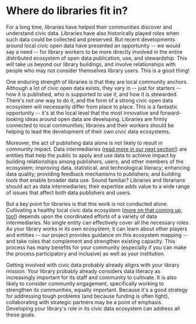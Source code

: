 # Where do libraries fit in?

For a long time, libraries have helped their communities discover and understand civic data. Libraries have also historically played roles when such data could be collected and preserved. But recent developments around local civic open data have presented an opportunity -- we would say a need -- for library workers to be more directly involved in the entire distributed ecosystem of open data publication, use, and stewardship. This will take us beyond our library buildings, and involve relationships with people who may not consider themselves library users. This is a good thing!

One enduring strength of libraries is that they are local community anchors. Although a lot of civic open data exists, they vary in -- just for starters -- how it is published, who is supported to use it, and how it is stewarded. There's not one way to do it, and the form of a strong civic open data ecosystem will necessarily differ from place to place. This is a fantastic opportunity -- it's at the local level that the most innovative and forward-looking ideas around open data are developing. Libraries are firmly connected to local communities; libraries and their workers should be helping to lead the development of their own civic data ecosystems.

Moreover, the act of publishing data alone is not likely to result in community impact. Data intermediaries \([read more in our next section!](defining-a-data-intermediary.md)\) are entities that help the public to apply and use data to achieve impact by building relationships among publishers, users, and other members of the ecosystem; improving data, statistical, and technological literacy; enhancing data quality; providing feedback mechanisms to publishers; and building tools that enable broader data use. Sound familiar? Libraries and librarians should act as data intermediaries; their expertise adds value to a wide range of issues that affect both data publishers and users.

But a key point for libraries is that this work is not conducted alone. Cultivating a healthy local civic data ecosystem \([more on that coming up, too!](../understanding-your-ecosystem/mapping-your-ecosystem.md)\) depends upon the coordinated efforts of a variety of data intermediaries. No single entity can effectively cover all the necessary roles. As your library works in its own ecosystem, it can learn about other players and entities -- our project provides guidance on this ecosystem mapping -- and take roles that complement and strengthen existing capacity. This process has many benefits for your community \(especially if you can make the process participatory and inclusive\) as well as your institution.

Getting involved with civic data probably already aligns with your library mission. Your library probably already considers data literacy as increasingly important for its staff and community to cultivate. It is also likely to consider community engagement, specifically working to strengthen its communities, equally important. Because it's a good strategy for addressing tough problems \(and because funding is often tight\), collaborating with strategic partners may be a point of emphasis. Developing your library's role in its civic data ecosystem can address all these goals.

